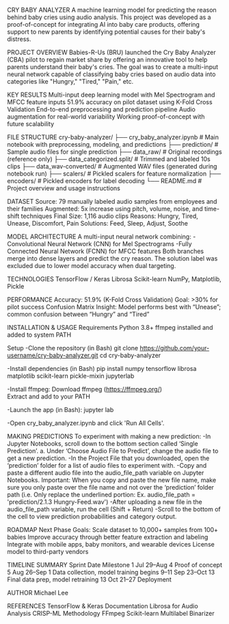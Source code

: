 CRY BABY ANALYZER
A machine learning model for predicting the reason behind baby cries using audio analysis. This project was developed as a proof-of-concept for integrating AI into baby care products, offering support to new parents by identifying potential causes for their baby's distress.

PROJECT OVERVIEW
Babies-R-Us (BRU) launched the Cry Baby Analyzer (CBA) pilot to regain market share by offering an innovative tool to help parents understand their baby's cries. The goal was to create a multi-input neural network capable of classifying baby cries based on audio data into categories like "Hungry," "Tired," "Pain," etc.

KEY RESULTS
Multi-input deep learning model with Mel Spectrogram and MFCC feature inputs
51.9% accuracy on pilot dataset using K-Fold Cross Validation
End-to-end preprocessing and prediction pipeline
Audio augmentation for real-world variability
Working proof-of-concept with future scalability

FILE STRUCTURE
cry-baby-analyzer/
├── cry_baby_analyzer.ipynb       # Main notebook with preprocessing, modeling, and predictions
├── prediction/                   # Sample audio files for single prediction
├── data_raw/                     # Original recordings (reference only)
├── data_categorized.split/       # Trimmed and labeled 10s clips
├── data_wav-converted/           # Augmented WAV files (generated during notebook run)
├── scalers/                      # Pickled scalers for feature normalization
├── encoders/                     # Pickled encoders for label decoding
└── README.md                     # Project overview and usage instructions

DATASET
Source: 79 manually labeled audio samples from employees and their families
Augmented: 5x increase using pitch, volume, noise, and time-shift techniques
Final Size: 1,116 audio clips
Reasons: Hungry, Tired, Unease, Discomfort, Pain
Solutions: Feed, Sleep, Adjust, Soothe

MODEL ARCHITECTURE
A multi-input neural network combining:
-Convolutional Neural Network (CNN) for Mel Spectrograms
-Fully Connected Neural Network (FCNN) for MFCC features
Both branches merge into dense layers and predict the cry reason. The solution label was excluded due to lower model accuracy when dual targeting.

TECHNOLOGIES
TensorFlow / Keras
Librosa
Scikit-learn
NumPy, Matplotlib, Pickle

PERFORMANCE
Accuracy: 51.9% (K-Fold Cross Validation)
Goal: >30% for pilot success
Confusion Matrix Insight: Model performs best with “Unease”; common confusion between “Hungry” and “Tired”

INSTALLATION & USAGE
Requirements
Python 3.8+
ffmpeg installed and added to system PATH

Setup
-Clone the repository (in Bash)
git clone https://github.com/your-username/cry-baby-analyzer.git
cd cry-baby-analyzer

-Install dependencies (in Bash)
pip install numpy tensorflow librosa matplotlib scikit-learn pickle-mixin jupyterlab

-Install ffmpeg:
Download ffmpeg (https://ffmpeg.org/)  
Extract and add to your PATH

-Launch the app (in Bash):
jupyter lab

-Open cry_baby_analyzer.ipynb and click 'Run All Cells'.

MAKING PREDICTIONS
To experiment with making a new prediction:
-In Jupyter Notebooks, scroll down to the bottom section called ‘Single Prediction’.
  a. Under ‘Choose Audio File to Predict’, change the audio file to get a new prediction.
-In the Project File that you downloaded, open the ‘prediction’ folder for a list of audio files to experiment with. 
-Copy and paste a different audio file into the audio_file_path variable on Jupyter Notebooks.
  Important: When you copy and paste the new file name, make sure you only paste over the file name and not over the ‘prediction’ folder path
  (i.e. Only replace the underlined portion: Ex. audio_file_path = 'prediction/2.1.3 Hungry-Feed.wav')
-After uploading a new file in the audio_file_path variable, run the cell (Shift + Return)
-Scroll to the bottom of the cell to view prediction probabilities and category output.

ROADMAP
Next Phase Goals:
  Scale dataset to 10,000+ samples from 100+ babies
  Improve accuracy through better feature extraction and labeling
  Integrate with mobile apps, baby monitors, and wearable devices
  License model to third-party vendors

TIMELINE SUMMARY
Sprint	Date	          Milestone
1	      Jul 29–Aug 4	  Proof of concept
5	      Aug 26–Sep 1	  Data collection, model training begins
9–11	  Sep 23–Oct 13	  Final data prep, model retraining
13	    Oct 21–27	      Deployment

AUTHOR
Michael Lee

REFERENCES
TensorFlow & Keras Documentation
Librosa for Audio Analysis
CRISP-ML Methodology
FFmpeg
Scikit-learn Multilabel Binarizer
